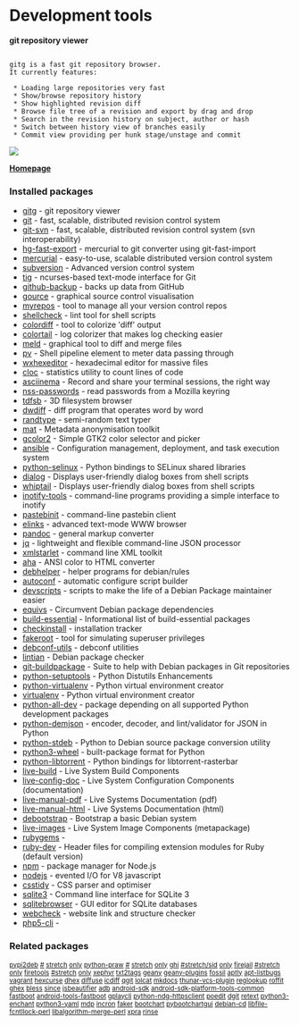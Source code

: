 # Development tools

__git repository viewer__

```

gitg is a fast git repository browser.
It currently features:

 * Loading large repositories very fast
 * Show/browse repository history
 * Show highlighted revision diff
 * Browse file tree of a revision and export by drag and drop
 * Search in the revision history on subject, author or hash
 * Switch between history view of branches easily
 * Commit view providing per hunk stage/unstage and commit

```

![](https://screenshots.debian.net/thumbnail/gitg/)


 **[Homepage](https://live.gnome.org/Gitg)**

### Installed packages

* [gitg](https://packages.debian.org/jessie/gitg) - git repository viewer
* [git](https://packages.debian.org/jessie/git) - fast, scalable, distributed revision control system
* [git-svn](https://packages.debian.org/jessie/git-svn) - fast, scalable, distributed revision control system (svn interoperability)
* [hg-fast-export](https://packages.debian.org/jessie/hg-fast-export) - mercurial to git converter using git-fast-import
* [mercurial](https://packages.debian.org/jessie/mercurial) - easy-to-use, scalable distributed version control system
* [subversion](https://packages.debian.org/jessie/subversion) - Advanced version control system
* [tig](https://packages.debian.org/jessie/tig) - ncurses-based text-mode interface for Git
* [github-backup](https://packages.debian.org/jessie/github-backup) - backs up data from GitHub
* [gource](https://packages.debian.org/jessie/gource) - graphical source control visualisation
* [myrepos](https://packages.debian.org/jessie/myrepos) - tool to manage all your version control repos
* [shellcheck](https://packages.debian.org/jessie/shellcheck) - lint tool for shell scripts
* [colordiff](https://packages.debian.org/jessie/colordiff) - tool to colorize 'diff' output
* [colortail](https://packages.debian.org/jessie/colortail) - log colorizer that makes log checking easier
* [meld](https://packages.debian.org/jessie/meld) - graphical tool to diff and merge files
* [pv](https://packages.debian.org/jessie/pv) - Shell pipeline element to meter data passing through
* [wxhexeditor](https://packages.debian.org/jessie/wxhexeditor) - hexadecimal editor for massive files
* [cloc](https://packages.debian.org/jessie/cloc) - statistics utility to count lines of code
* [asciinema](https://packages.debian.org/jessie/asciinema) - Record and share your terminal sessions, the right way
* [nss-passwords](https://packages.debian.org/jessie/nss-passwords) - read passwords from a Mozilla keyring
* [tdfsb](https://packages.debian.org/jessie/tdfsb) - 3D filesystem browser
* [dwdiff](https://packages.debian.org/jessie/dwdiff) - diff program that operates word by word
* [randtype](https://packages.debian.org/jessie/randtype) - semi-random text typer
* [mat](https://packages.debian.org/jessie/mat) - Metadata anonymisation toolkit
* [gcolor2](https://packages.debian.org/jessie/gcolor2) - Simple GTK2 color selector and picker
* [ansible](https://packages.debian.org/jessie/ansible) - Configuration management, deployment, and task execution system
* [python-selinux](https://packages.debian.org/jessie/python-selinux) - Python bindings to SELinux shared libraries
* [dialog](https://packages.debian.org/jessie/dialog) - Displays user-friendly dialog boxes from shell scripts
* [whiptail](https://packages.debian.org/jessie/whiptail) - Displays user-friendly dialog boxes from shell scripts
* [inotify-tools](https://packages.debian.org/jessie/inotify-tools) - command-line programs providing a simple interface to inotify
* [pastebinit](https://packages.debian.org/jessie/pastebinit) - command-line pastebin client
* [elinks](https://packages.debian.org/jessie/elinks) - advanced text-mode WWW browser
* [pandoc](https://packages.debian.org/jessie/pandoc) - general markup converter
* [jq](https://packages.debian.org/jessie/jq) - lightweight and flexible command-line JSON processor
* [xmlstarlet](https://packages.debian.org/jessie/xmlstarlet) - command line XML toolkit
* [aha](https://packages.debian.org/jessie/aha) - ANSI color to HTML converter
* [debhelper](https://packages.debian.org/jessie/debhelper) - helper programs for debian/rules
* [autoconf](https://packages.debian.org/jessie/autoconf) - automatic configure script builder
* [devscripts](https://packages.debian.org/jessie/devscripts) - scripts to make the life of a Debian Package maintainer easier
* [equivs](https://packages.debian.org/jessie/equivs) - Circumvent Debian package dependencies
* [build-essential](https://packages.debian.org/jessie/build-essential) - Informational list of build-essential packages
* [checkinstall](https://packages.debian.org/jessie/checkinstall) - installation tracker
* [fakeroot](https://packages.debian.org/jessie/fakeroot) - tool for simulating superuser privileges
* [debconf-utils](https://packages.debian.org/jessie/debconf-utils) - debconf utilities
* [lintian](https://packages.debian.org/jessie/lintian) - Debian package checker
* [git-buildpackage](https://packages.debian.org/jessie/git-buildpackage) - Suite to help with Debian packages in Git repositories
* [python-setuptools](https://packages.debian.org/jessie/python-setuptools) - Python Distutils Enhancements
* [python-virtualenv](https://packages.debian.org/jessie/python-virtualenv) - Python virtual environment creator
* [virtualenv](https://packages.debian.org/jessie/virtualenv) - Python virtual environment creator
* [python-all-dev](https://packages.debian.org/jessie/python-all-dev) - package depending on all supported Python development packages
* [python-demjson](https://packages.debian.org/jessie/python-demjson) - encoder, decoder, and lint/validator for JSON in Python
* [python-stdeb](https://packages.debian.org/jessie/python-stdeb) - Python to Debian source package conversion utility
* [python3-wheel](https://packages.debian.org/jessie/python3-wheel) - built-package format for Python
* [python-libtorrent](https://packages.debian.org/jessie/python-libtorrent) - Python bindings for libtorrent-rasterbar
* [live-build](https://packages.debian.org/jessie/live-build) - Live System Build Components
* [live-config-doc](https://packages.debian.org/jessie/live-config-doc) - Live System Configuration Components (documentation)
* [live-manual-pdf](https://packages.debian.org/jessie/live-manual-pdf) - Live Systems Documentation (pdf)
* [live-manual-html](https://packages.debian.org/jessie/live-manual-html) - Live Systems Documentation (html)
* [debootstrap](https://packages.debian.org/jessie/debootstrap) - Bootstrap a basic Debian system
* [live-images](https://packages.debian.org/jessie/live-images) - Live System Image Components (metapackage)
* [rubygems](https://packages.debian.org/jessie/rubygems) - 
* [ruby-dev](https://packages.debian.org/jessie/ruby-dev) - Header files for compiling extension modules for Ruby (default version)
* [npm](https://packages.debian.org/jessie/npm) - package manager for Node.js
* [nodejs](https://packages.debian.org/jessie/nodejs) - evented I/O for V8 javascript
* [csstidy](https://packages.debian.org/jessie/csstidy) - CSS parser and optimiser
* [sqlite3](https://packages.debian.org/jessie/sqlite3) - Command line interface for SQLite 3
* [sqlitebrowser](https://packages.debian.org/jessie/sqlitebrowser) - GUI editor for SQLite databases
* [webcheck](https://packages.debian.org/jessie/webcheck) - website link and structure checker
* [php5-cli](https://packages.debian.org/jessie/php5-cli) - 

### Related packages

<sub> [pypi2deb](https://packages.debian.org/jessie/pypi2deb) [#](https://packages.debian.org/jessie/#) [stretch](https://packages.debian.org/jessie/stretch) [only](https://packages.debian.org/jessie/only) [python-praw](https://packages.debian.org/jessie/python-praw) [#](https://packages.debian.org/jessie/#) [stretch](https://packages.debian.org/jessie/stretch) [only](https://packages.debian.org/jessie/only) [ghi](https://packages.debian.org/jessie/ghi) [#stretch/sid](https://packages.debian.org/jessie/#stretch/sid) [only](https://packages.debian.org/jessie/only) [firejail](https://packages.debian.org/jessie/firejail) [#stretch](https://packages.debian.org/jessie/#stretch) [only](https://packages.debian.org/jessie/only) [firetools](https://packages.debian.org/jessie/firetools) [#stretch](https://packages.debian.org/jessie/#stretch) [only](https://packages.debian.org/jessie/only) [xephyr](https://packages.debian.org/jessie/xephyr) [txt2tags](https://packages.debian.org/jessie/txt2tags) [geany](https://packages.debian.org/jessie/geany) [geany-plugins](https://packages.debian.org/jessie/geany-plugins) [fossil](https://packages.debian.org/jessie/fossil) [aptly](https://packages.debian.org/jessie/aptly) [apt-listbugs](https://packages.debian.org/jessie/apt-listbugs) [vagrant](https://packages.debian.org/jessie/vagrant) [hexcurse](https://packages.debian.org/jessie/hexcurse) [dhex](https://packages.debian.org/jessie/dhex) [diffuse](https://packages.debian.org/jessie/diffuse) [icdiff](https://packages.debian.org/jessie/icdiff) [qgit](https://packages.debian.org/jessie/qgit) [lolcat](https://packages.debian.org/jessie/lolcat) [mkdocs](https://packages.debian.org/jessie/mkdocs) [thunar-vcs-plugin](https://packages.debian.org/jessie/thunar-vcs-plugin) [reglookup](https://packages.debian.org/jessie/reglookup) [roffit](https://packages.debian.org/jessie/roffit) [ghex](https://packages.debian.org/jessie/ghex) [bless](https://packages.debian.org/jessie/bless) [since](https://packages.debian.org/jessie/since) [jsbeautifier](https://packages.debian.org/jessie/jsbeautifier) [adb](https://packages.debian.org/jessie/adb) [android-sdk](https://packages.debian.org/jessie/android-sdk) [android-sdk-platform-tools-common](https://packages.debian.org/jessie/android-sdk-platform-tools-common) [fastboot](https://packages.debian.org/jessie/fastboot) [android-tools-fastboot](https://packages.debian.org/jessie/android-tools-fastboot) [gplaycli](https://packages.debian.org/jessie/gplaycli) [python-ndg-httpsclient](https://packages.debian.org/jessie/python-ndg-httpsclient) [poedit](https://packages.debian.org/jessie/poedit) [dgit](https://packages.debian.org/jessie/dgit) [retext](https://packages.debian.org/jessie/retext) [python3-enchant](https://packages.debian.org/jessie/python3-enchant) [python3-yaml](https://packages.debian.org/jessie/python3-yaml) [mdp](https://packages.debian.org/jessie/mdp) [incron](https://packages.debian.org/jessie/incron) [faker](https://packages.debian.org/jessie/faker) [bootchart](https://packages.debian.org/jessie/bootchart) [pybootchartgui](https://packages.debian.org/jessie/pybootchartgui) [debian-cd](https://packages.debian.org/jessie/debian-cd) [libfile-fcntllock-perl](https://packages.debian.org/jessie/libfile-fcntllock-perl) [libalgorithm-merge-perl](https://packages.debian.org/jessie/libalgorithm-merge-perl) [xpra](https://packages.debian.org/jessie/xpra) [rinse](https://packages.debian.org/jessie/rinse)  </sub>
